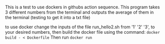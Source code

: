 This is a test to use dockers in githubs action sequence. This program takes 3 different numbers from the terminal and outputs the average of them in the terminal (testing to get it into a txt file)

to use docker change the inputs of the file run_hello2.sh from '1' '2' '3', to your desired numbers, then build the docker file using the command:
    ```
    docker build - < Dockerfile
    ```
Then run 
    ```
    docker run
    ```
